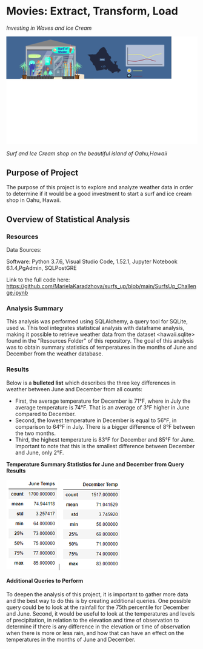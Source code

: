 # Movies: Extract, Transform, Load 

*Investing in Waves and Ice Cream*

![](https://github.com/MarielaKaradzhova/surfs_up/blob/main/Resources/surf_shop.png)

*Surf and Ice Cream shop on the beautiful island of Oahu,Hawaii*

## Purpose of Project
The purpose of this project is to explore and analyze weather data in order to determine if it would be a good investment to start a surf and ice cream shop in Oahu, Hawaii.



## Overview of Statistical Analysis
### Resources
Data Sources: 

Software: Python 3.7.6, Visual Studio Code, 1.52.1, Jupyter Notebook 6.1.4,PgAdmin, SQLPostGRE

Link to the full code here: https://github.com/MarielaKaradzhova/surfs_up/blob/main/SurfsUp_Challenge.ipynb
### Analysis Summary
This analysis was performed using SQLAlchemy, a query tool for SQLite, used w. This tool integrates statistical analysis with dataframe analysis, making it possible to retrieve weather data from the dataset <hawaii.sqlite> found in the "Resources Folder" of this repository. The goal of this analysis was to obtain summary statistics of temperatures in the months of June and December from the weather database.

### Results
Below is a **bulleted list** which describes the three key differences in weather between June and December from all counts:

- First, the average temperature for December is 71°F, where in July the average temperature is 74°F. That is an average of 3°F higher in June compared to December.
- Second, the lowest temperature in December is equal to 56°F, in comparison to 64°F in July. There is a bigger difference of 8°F between the two months.
- Third, the highest temperature is 83°F for December and 85°F for June. Important to note that this is the smallest difference between December and June, only 2°F.


**Temperature Summary Statistics for June and December from Query Results**


![](https://github.com/MarielaKaradzhova/surfs_up/blob/main/Resources/june_summary.png)|![](https://github.com/MarielaKaradzhova/surfs_up/blob/main/Resources/december_summary.png)


#### Additional Queries to Perform 
To deepen the analysis of this project, it is important to gather more data and the best way to do this is by creating additional queries. One possible query could be to look at the rainfall for the 75th percentile for December and June. 
Second, it would be useful to look at the temperatures and levels of precipitation, in relation to the elevation and time of observation to determine if there is any difference in the elevation or time of observation when there is more or less rain, and how that can have an effect on the temperatures in the months of June and December.